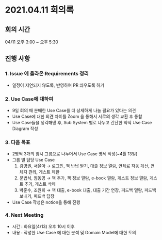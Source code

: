 # 2021.04.11 회의록

## 회의 시간

04/11 오후 3:00 ~ 오후 5:30

## 진행 사항

### 1. Issue 에 올라온 Requirements 정리

- 일정이 지연되지 않도록, 반영하여 PR 띄우도록 하기

### 2. Use Case에 대하여

- 9일 회의 때 분배한 Use Case를 더 상세하게 나눌 필요가 있다는 의견
- Use Case에 대한 의견 차이를 Zoom 을 통해서 서로의 생각 교환 후 통합
- Use Case들을 생각해낸 후, Sub System 별로 나누고 간단한 약식 Use Case Diagram 작성

### 3. 다음 목표

- 2명씩 3개의 임시 그룹으로 나누어서 Use Case 명세 작성(~4월 13일)
- 그룹 별 담당 Use Case
    1. 김영권, 서율아 → 로그인, 책 반납 받기, 대출 정보 열람, 연체료 자동 계산, 연체자 관리, 게스트 제한
    2. 문법식, 임동영 → 책 추가, 책 정보 열람, e-book 열람, 게스트 정보 열람, 게스트 추가, 게스트 삭제
    3. 박준수, 조원희 → 책 대출, e-book 대출, 대출 기간 연장, 피드백 열람, 피드백 보내기, 피드백 답장
- Use Case 작성은 notion을 통해 진행

### 4. Next Meeting

- 시간 : 화요일(4/13) 오후 10시 이후
- 내용 : 작성한 Use Case 에 대한 분석 및 Domain Model에 대한 토의
